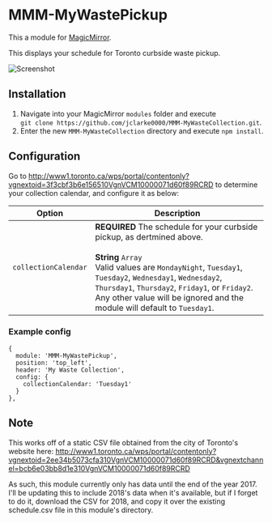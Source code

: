 # MMM-MyWastePickup

This a module for [MagicMirror](https://github.com/MichMich/MagicMirror).

This displays your schedule for Toronto curbside waste pickup.

![Screenshot](/../screenshots/screenshot.png?raw=true "Screenshot")


## Installation
1. Navigate into your MagicMirror `modules` folder and execute<br>
`git clone https://github.com/jclarke0000/MMM-MyWasteCollection.git`.
2. Enter the new `MMM-MyWasteCollection` directory and execute `npm install`.

## Configuration

Go to http://www1.toronto.ca/wps/portal/contentonly?vgnextoid=3f3cbf3b6e156510VgnVCM10000071d60f89RCRD
to determine your collection calendar, and configure it as below:

<table>
  <thead>
    <tr>
      <th>Option</th>
      <th>Description</th>
    </tr>
  </thead>
  <tbody>
    <tr>
      <td><code>collectionCalendar</code></td>
      <td><strong>REQUIRED</strong> The schedule for your curbside pickup, as dertmined above.<br><br><strong>String</strong> <code>Array</code><br />Valid values are <code>MondayNight</code>, <code>Tuesday1</code>, <code>Tuesday2</code>, <code>Wednesday1</code>, <code>Wednesday2</code>, <code>Thursday1</code>, <code>Thursday2</code>, <code>Friday1</code>, or <code>Friday2</code>.<br />Any other value will be ignored and the module will default to <code>Tuesday1</code>.</td>
    </tr>
  </tbody>
</table>

### Example config

```
{
  module: 'MMM-MyWastePickup',
  position: 'top_left',
  header: 'My Waste Collection',
  config: {
    collectionCalendar: 'Tuesday1'
  }
},
```

## Note

This works off of a static CSV file obtained from the city of Toronto's website here:
http://www1.toronto.ca/wps/portal/contentonly?vgnextoid=2ee34b5073cfa310VgnVCM10000071d60f89RCRD&vgnextchannel=bcb6e03bb8d1e310VgnVCM10000071d60f89RCRD

As such, this module currently only has data until the end of the year 2017.  I'll be updating this
to include 2018's data when it's available, but if I forget to do it, download the CSV for 2018, and
copy it over the existing schedule.csv file in this module's directory.

